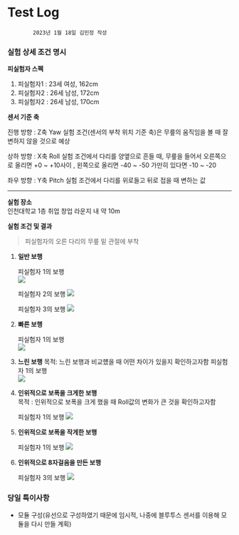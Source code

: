 # Test Log
            2023년 1월 18일 김민정 작성


### **실험 상세 조건 명시**

**피실험자 스펙**
1. 피실험자1 : 23세 여성, 162cm  
2. 피실험자2 : 26세 남성, 172cm 
3. 피실험자2 : 26세 남성, 170cm

**센서 기준 축**

진행 방향 : Z축 Yaw 실험 조건(센서의 부착 위치 기준 축)은 무릎의 움직임을 볼 때 잘 변하지 않을 것으로 예상  

상하 방향 : X축 Roll 실험 조건에서 다리를 양옆으로 흔들 때, 무릎을 들어서 오른쪽으로 올리면 +0 ~ +10사이 , 왼쪽으로 올리면 -40 ~ -50 가만히 있다면 -10 ~ -20

좌우 방향 : Y축 Pitch 실험 조건에서 다리를 위로들고 뒤로 접을 때 변하는 값


---



**실험 장소**   
인천대학교 1층 취업 창업 라운지 내 약 10m

**실험 조건 및 결과**

> 피실험자의 오른 다리의 무릎 밑 관절에 부착

1. **일반 보행**   

    피실험자 1의 보행   
    <img src = '../Graph/김민정_정상보행.png'>

    피실험자 2의 보행
    <img src = '../Graph/한지훈_정상보행.png'>

    피실험자 3의 보행
    <img src = '../Graph/권오준_정상보행.png'>

2. **빠른 보행**

    피실험자 1의 보행   
    <img src = '../Graph/김민정_빠른보행.png'>

    

3. **느린 보행**
    목적: 느린 보행과 비교헀을 때 어떤 차이가 있을지 확인하고자함
    피실험자 1의 보행   
    <img src = '../Graph/김민정_느린보행.png'>



4. **인위적으로 보폭을 크게한 보행**   
목적 : 인위적으로 보폭을 크게 했을 때 Roll값의 변화가 큰 것을 확인하고자함

    피실험자 1의 보행
    <img src = '../Graph/김민정_강한보행.png'>

5. **인위적으로 보폭을 작게한 보행**

    피실험자 1의 보행
    <img src = '../Graph/김민정_느린보행.png'>

6. **인위적으로 8자걸음을 만든 보행**

    피실험자 3의 보행
    <img src = '../Graph/권오준_8자걸음.png'>


### 당일 특이사항
- 모듈 구성(유선으로 구성하였기 때문에 임시적, 나중에 블루투스 센서를 이용해 모듈을 다시 만들 계획) 

